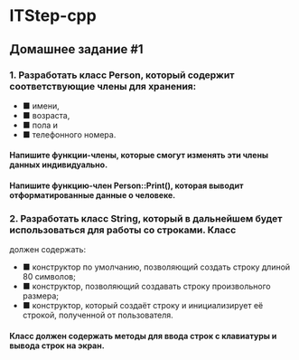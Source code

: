 # ITStep-cpp

## Домашнее задание #1

### 1. Разработать класс Person, который содержит соответствующие члены для хранения:
  * ■ имени,
  * ■ возраста,
  * ■ пола и
  * ■ телефонного номера.
#### Напишите функции-члены, которые смогут изменять эти члены данных индивидуально.
#### Напишите функцию-член Person::Print(), которая выводит отформатированные данные о человеке.
### 2. Разработать класс String, который в дальнейшем будет использоваться для работы со строками. Класс
должен содержать:
* ■ конструктор по умолчанию, позволяющий создать строку длиной 80 символов;
* ■ конструктор, позволяющий создавать строку произвольного размера;
* ■ конструктор, который создаёт строку и инициализирует её строкой, полученной от пользователя.
#### Класс должен содержать методы для ввода строк с клавиатуры и вывода строк на экран.
